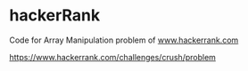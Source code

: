 # hackerRank
Code for Array Manipulation problem of www.hackerrank.com

https://www.hackerrank.com/challenges/crush/problem
